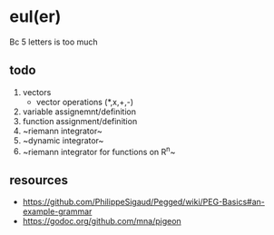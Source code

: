 # eul(er)

Bc 5 letters is too much

## todo

1. vectors
	* vector operations (\*,x,+,-)
2. variable assignemnt/definition
3. function assignment/definition
4. ~riemann integrator~
5. ~dynamic integrator~
6. ~riemann integrator for functions on R<sup>n</sup>~ 

## resources

* https://github.com/PhilippeSigaud/Pegged/wiki/PEG-Basics#an-example-grammar
* https://godoc.org/github.com/mna/pigeon